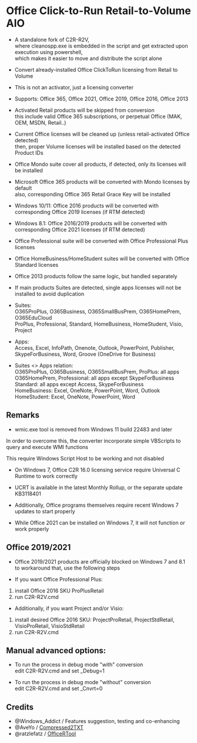 # Office Click-to-Run Retail-to-Volume AIO

- A standalone fork of C2R-R2V,  
where cleanospp.exe is embedded in the script and get extracted upon execution using powershell,  
which makes it easier to move and distribute the script alone

- Convert already-installed Office ClickToRun licensing from Retail to Volume

- This is not an activator, just a licensing converter

- Supports: Office 365, Office 2021, Office 2019, Office 2016, Office 2013

- Activated Retail products will be skipped from conversion  
this include valid Office 365 subscriptions, or perpetual Office (MAK, OEM, MSDN, Retail..)

- Current Office licenses will be cleaned up (unless retail-activated Office detected)  
then, proper Volume licenses will be installed based on the detected Product IDs

- Office Mondo suite cover all products, if detected, only its licenses will be installed

- Microsoft Office 365 products will be converted with Mondo licenses by default  
also, corresponding Office 365 Retail Grace Key will be installed

- Windows 10/11: Office 2016 products will be converted with corresponding Office 2019 licenses (if RTM detected)

- Windows 8.1: Office 2016/2019 products will be converted with corresponding Office 2021 licenses (if RTM detected)

- Office Professional suite will be converted with Office Professional Plus licenses

- Office HomeBusiness/HomeStudent suites will be converted with Office Standard licenses

- Office 2013 products follow the same logic, but handled separately

- If main products Suites are detected, single apps licenses will not be installed to avoid duplication

- Suites:  
O365ProPlus, O365Business, O365SmallBusPrem, O365HomePrem, O365EduCloud  
ProPlus, Professional, Standard, HomeBusiness, HomeStudent, Visio, Project

- Apps:  
Access, Excel, InfoPath, Onenote, Outlook, PowerPoint, Publisher, SkypeForBusiness, Word, Groove (OneDrive for Business)

- Suites <> Apps relation:  
O365ProPlus, O365Business, O365SmallBusPrem, ProPlus: all apps  
O365HomePrem, Professional: all apps except SkypeForBusiness  
Standard: all apps except Access, SkypeForBusiness  
HomeBusiness: Excel, OneNote, PowerPoint, Word, Outlook  
HomeStudent: Excel, OneNote, PowerPoint, Word

## Remarks

- wmic.exe tool is removed from Windows 11 build 22483 and later

In order to overcome this, the converter incorporate simple VBScripts to query and execute WMI functions

This require Windows Script Host to be working and not disabled

- On Windows 7, Office C2R 16.0 licensing service require Universal C Runtime to work correctly

- UCRT is available in the latest Monthly Rollup, or the separate update KB3118401

- Additionally, Office programs themselves require recent Windows 7 updates to start properly

- While Office 2021 can be installed on Windows 7, it will not function or work properly

## Office 2019/2021

- Office 2019/2021 products are officially blocked on Windows 7 and 8.1  
to workaround that, use the following steps

- If you want Office Professional Plus:  
1) install Office 2016 SKU ProPlusRetail  
2) run C2R-R2V.cmd

- Additionally, if you want Project and/or Visio:  
1) install desired Office 2016 SKU: ProjectProRetail, ProjectStdRetail, VisioProRetail, VisioStdRetail  
2) run C2R-R2V.cmd

## Manual advanced options:

- To run the process in debug mode "with" conversion  
edit C2R-R2V.cmd and set _Debug=1

- To run the process in debug mode "without" conversion  
edit C2R-R2V.cmd and set _Cnvrt=0

## Credits

- @Windows_Addict / Features suggestion, testing and co-enhancing  
- @AveYo          / [Compressed2TXT](https://github.com/AveYo/Compressed2TXT)  
- @ratzlefatz     / [OfficeRTool](https://forums.mydigitallife.net/posts/1125229/)
